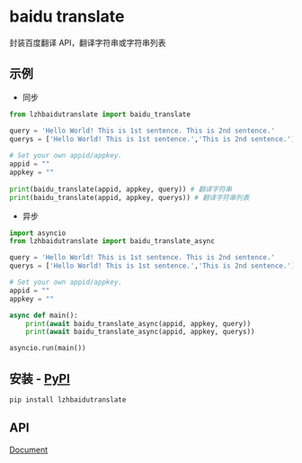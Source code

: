 # baidu translate
封装百度翻译 API，翻译字符串或字符串列表

## 示例
- 同步
```python
from lzhbaidutranslate import baidu_translate

query = 'Hello World! This is 1st sentence. This is 2nd sentence.'
querys = ['Hello World! This is 1st sentence.','This is 2nd sentence.']
    
# Set your own appid/appkey.
appid = ""
appkey = ""
    
print(baidu_translate(appid, appkey, query)) # 翻译字符串
print(baidu_translate(appid, appkey, querys)) # 翻译字符串列表
```
- 异步
```python
import asyncio
from lzhbaidutranslate import baidu_translate_async

query = 'Hello World! This is 1st sentence. This is 2nd sentence.'
querys = ['Hello World! This is 1st sentence.','This is 2nd sentence.']

# Set your own appid/appkey.
appid = ""
appkey = ""

async def main():
    print(await baidu_translate_async(appid, appkey, query))
    print(await baidu_translate_async(appid, appkey, querys))

asyncio.run(main())
```

## 安装 - [PyPI](https://pypi.org/project/lzhbaidutranslate/)
```bash
pip install lzhbaidutranslate
```

## API
[Document](https://zhhtdm.github.io/baidu-translate/)


